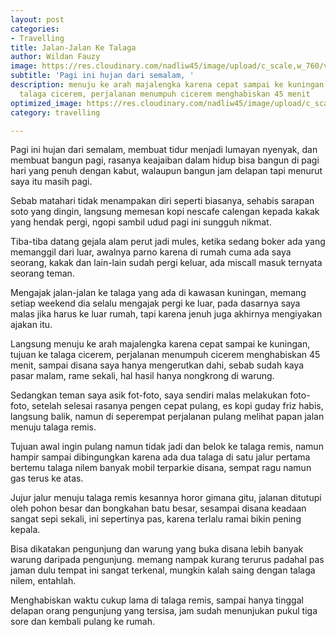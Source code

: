 ```yaml
---
layout: post
categories:
- Travelling
title: Jalan-Jalan Ke Talaga
author: Wildan Fauzy
image: https://res.cloudinary.com/nadliw45/image/upload/c_scale,w_760/v1606454813/talaga_f96uk2.jpg
subtitle: 'Pagi ini hujan dari semalam, '
description: menuju ke arah majalengka karena cepat sampai ke kuningan, tujuan ke
  talaga cicerem, perjalanan menumpuh cicerem menghabiskan 45 menit
optimized_image: https://res.cloudinary.com/nadliw45/image/upload/c_scale,w_380/v1606454813/talaga_f96uk2.jpg
category: travelling

---
```

Pagi ini hujan dari semalam, membuat tidur menjadi lumayan nyenyak, dan membuat bangun pagi, rasanya keajaiban dalam hidup bisa bangun di pagi hari yang penuh dengan kabut, walaupun bangun jam delapan tapi menurut saya itu masih pagi.

Sebab matahari tidak menampakan diri seperti biasanya, sehabis sarapan soto yang dingin, langsung memesan kopi nescafe calengan kepada kakak yang hendak pergi, ngopi sambil udud pagi ini sungguh nikmat.

Tiba-tiba datang gejala alam perut jadi mules, ketika sedang boker ada yang memanggil dari luar, awalnya parno karena di rumah cuma ada saya seorang, kakak dan lain-lain sudah pergi keluar, ada miscall masuk ternyata seorang teman.

Mengajak jalan-jalan ke talaga yang ada di kawasan kuningan, memang setiap weekend dia selalu mengajak pergi ke luar, pada dasarnya saya malas jika harus ke luar rumah, tapi karena jenuh juga akhirnya mengiyakan ajakan itu.

Langsung menuju ke arah majalengka karena cepat sampai ke kuningan, tujuan ke talaga cicerem, perjalanan menumpuh cicerem menghabiskan 45 menit, sampai disana saya hanya mengerutkan dahi, sebab sudah kaya pasar malam, rame sekali, hal hasil hanya nongkrong di warung.

Sedangkan teman saya asik fot-foto, saya sendiri malas melakukan foto-foto, setelah selesai rasanya pengen cepat pulang, es kopi guday friz habis, langsung balik, namun di seperempat perjalanan pulang melihat papan jalan menuju talaga remis.

Tujuan awal ingin pulang namun tidak jadi dan belok ke talaga remis, namun hampir sampai dibingungkan karena ada dua talaga di satu jalur pertama bertemu talaga nilem banyak mobil terparkie disana, sempat ragu namun gas terus ke atas.

Jujur jalur menuju talaga remis kesannya horor gimana gitu, jalanan ditutupi oleh pohon besar dan bongkahan batu besar, sesampai disana keadaan sangat sepi sekali, ini sepertinya pas, karena terlalu ramai bikin pening kepala.

Bisa dikatakan pengunjung dan warung yang buka disana lebih banyak warung daripada pengunjung. memang nampak kurang terurus padahal pas jaman dulu tempat ini sangat terkenal, mungkin kalah saing dengan talaga nilem, entahlah.

Menghabiskan waktu cukup lama di talaga remis, sampai hanya tinggal delapan orang pengunjung yang tersisa, jam sudah menunjukan pukul tiga sore dan kembali pulang ke rumah.